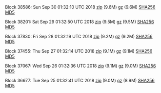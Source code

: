 Block 38586: Sun Sep 30 01:32:10 UTC 2018 [zip](https://files.01coin.io/testnet/2018-09-30/bootstrap.dat.zip) (9.6M) [gz](https://files.01coin.io/testnet/2018-09-30/bootstrap.dat.tar.gz) (9.6M) [SHA256](https://files.01coin.io/testnet/2018-09-30/sha256.txt) [MD5](https://files.01coin.io/testnet/2018-09-30/md5.txt)

Block 38201: Sat Sep 29 01:32:50 UTC 2018 [zip](https://files.01coin.io/testnet/2018-09-29/bootstrap.dat.zip) (9.5M) [gz](https://files.01coin.io/testnet/2018-09-29/bootstrap.dat.tar.gz) (9.5M) [SHA256](https://files.01coin.io/testnet/2018-09-29/sha256.txt) [MD5](https://files.01coin.io/testnet/2018-09-29/md5.txt)

Block 37830: Fri Sep 28 01:32:19 UTC 2018 [zip](https://files.01coin.io/testnet/2018-09-28/bootstrap.dat.zip) (9.2M) [gz](https://files.01coin.io/testnet/2018-09-28/bootstrap.dat.tar.gz) (9.2M) [SHA256](https://files.01coin.io/testnet/2018-09-28/sha256.txt) [MD5](https://files.01coin.io/testnet/2018-09-28/md5.txt)

Block 37455: Thu Sep 27 01:32:14 UTC 2018 [zip](https://files.01coin.io/testnet/2018-09-27/bootstrap.dat.zip) (9.1M) [gz](https://files.01coin.io/testnet/2018-09-27/bootstrap.dat.tar.gz) (9.1M) [SHA256](https://files.01coin.io/testnet/2018-09-27/sha256.txt) [MD5](https://files.01coin.io/testnet/2018-09-27/md5.txt)

Block 37067: Wed Sep 26 01:32:36 UTC 2018 [zip](https://files.01coin.io/testnet/2018-09-26/bootstrap.dat.zip) (9.1M) [gz](https://files.01coin.io/testnet/2018-09-26/bootstrap.dat.tar.gz) (9.0M) [SHA256](https://files.01coin.io/testnet/2018-09-26/sha256.txt) [MD5](https://files.01coin.io/testnet/2018-09-26/md5.txt)

Block 36677: Tue Sep 25 01:32:41 UTC 2018 [zip](https://files.01coin.io/testnet/2018-09-25/bootstrap.dat.zip) (9.0M) [gz](https://files.01coin.io/testnet/2018-09-25/bootstrap.dat.tar.gz) (8.9M) [SHA256](https://files.01coin.io/testnet/2018-09-25/sha256.txt) [MD5](https://files.01coin.io/testnet/2018-09-25/md5.txt)
